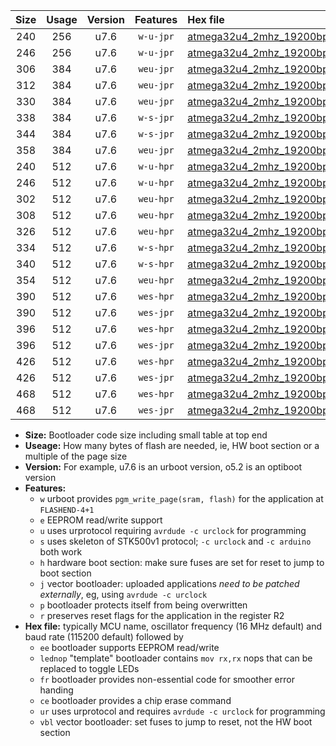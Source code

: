 |Size|Usage|Version|Features|Hex file|
|:-:|:-:|:-:|:-:|:--|
|240|256|u7.6|`w-u-jpr`|[atmega32u4_2mhz_19200bps_ur_vbl.hex](https://raw.githubusercontent.com/stefanrueger/urboot/main/atmega32u4_2mhz_19200bps_ur_vbl.hex)|
|246|256|u7.6|`w-u-jpr`|[atmega32u4_2mhz_19200bps_lednop_ur_vbl.hex](https://raw.githubusercontent.com/stefanrueger/urboot/main/atmega32u4_2mhz_19200bps_lednop_ur_vbl.hex)|
|306|384|u7.6|`weu-jpr`|[atmega32u4_2mhz_19200bps_ee_ur_vbl.hex](https://raw.githubusercontent.com/stefanrueger/urboot/main/atmega32u4_2mhz_19200bps_ee_ur_vbl.hex)|
|312|384|u7.6|`weu-jpr`|[atmega32u4_2mhz_19200bps_ee_lednop_ur_vbl.hex](https://raw.githubusercontent.com/stefanrueger/urboot/main/atmega32u4_2mhz_19200bps_ee_lednop_ur_vbl.hex)|
|330|384|u7.6|`weu-jpr`|[atmega32u4_2mhz_19200bps_ee_lednop_fr_ur_vbl.hex](https://raw.githubusercontent.com/stefanrueger/urboot/main/atmega32u4_2mhz_19200bps_ee_lednop_fr_ur_vbl.hex)|
|338|384|u7.6|`w-s-jpr`|[atmega32u4_2mhz_19200bps_vbl.hex](https://raw.githubusercontent.com/stefanrueger/urboot/main/atmega32u4_2mhz_19200bps_vbl.hex)|
|344|384|u7.6|`w-s-jpr`|[atmega32u4_2mhz_19200bps_lednop_vbl.hex](https://raw.githubusercontent.com/stefanrueger/urboot/main/atmega32u4_2mhz_19200bps_lednop_vbl.hex)|
|358|384|u7.6|`weu-jpr`|[atmega32u4_2mhz_19200bps_ee_lednop_fr_ce_ur_vbl.hex](https://raw.githubusercontent.com/stefanrueger/urboot/main/atmega32u4_2mhz_19200bps_ee_lednop_fr_ce_ur_vbl.hex)|
|240|512|u7.6|`w-u-hpr`|[atmega32u4_2mhz_19200bps_ur.hex](https://raw.githubusercontent.com/stefanrueger/urboot/main/atmega32u4_2mhz_19200bps_ur.hex)|
|246|512|u7.6|`w-u-hpr`|[atmega32u4_2mhz_19200bps_lednop_ur.hex](https://raw.githubusercontent.com/stefanrueger/urboot/main/atmega32u4_2mhz_19200bps_lednop_ur.hex)|
|302|512|u7.6|`weu-hpr`|[atmega32u4_2mhz_19200bps_ee_ur.hex](https://raw.githubusercontent.com/stefanrueger/urboot/main/atmega32u4_2mhz_19200bps_ee_ur.hex)|
|308|512|u7.6|`weu-hpr`|[atmega32u4_2mhz_19200bps_ee_lednop_ur.hex](https://raw.githubusercontent.com/stefanrueger/urboot/main/atmega32u4_2mhz_19200bps_ee_lednop_ur.hex)|
|326|512|u7.6|`weu-hpr`|[atmega32u4_2mhz_19200bps_ee_lednop_fr_ur.hex](https://raw.githubusercontent.com/stefanrueger/urboot/main/atmega32u4_2mhz_19200bps_ee_lednop_fr_ur.hex)|
|334|512|u7.6|`w-s-hpr`|[atmega32u4_2mhz_19200bps.hex](https://raw.githubusercontent.com/stefanrueger/urboot/main/atmega32u4_2mhz_19200bps.hex)|
|340|512|u7.6|`w-s-hpr`|[atmega32u4_2mhz_19200bps_lednop.hex](https://raw.githubusercontent.com/stefanrueger/urboot/main/atmega32u4_2mhz_19200bps_lednop.hex)|
|354|512|u7.6|`weu-hpr`|[atmega32u4_2mhz_19200bps_ee_lednop_fr_ce_ur.hex](https://raw.githubusercontent.com/stefanrueger/urboot/main/atmega32u4_2mhz_19200bps_ee_lednop_fr_ce_ur.hex)|
|390|512|u7.6|`wes-hpr`|[atmega32u4_2mhz_19200bps_ee.hex](https://raw.githubusercontent.com/stefanrueger/urboot/main/atmega32u4_2mhz_19200bps_ee.hex)|
|390|512|u7.6|`wes-jpr`|[atmega32u4_2mhz_19200bps_ee_vbl.hex](https://raw.githubusercontent.com/stefanrueger/urboot/main/atmega32u4_2mhz_19200bps_ee_vbl.hex)|
|396|512|u7.6|`wes-hpr`|[atmega32u4_2mhz_19200bps_ee_lednop.hex](https://raw.githubusercontent.com/stefanrueger/urboot/main/atmega32u4_2mhz_19200bps_ee_lednop.hex)|
|396|512|u7.6|`wes-jpr`|[atmega32u4_2mhz_19200bps_ee_lednop_vbl.hex](https://raw.githubusercontent.com/stefanrueger/urboot/main/atmega32u4_2mhz_19200bps_ee_lednop_vbl.hex)|
|426|512|u7.6|`wes-hpr`|[atmega32u4_2mhz_19200bps_ee_lednop_fr.hex](https://raw.githubusercontent.com/stefanrueger/urboot/main/atmega32u4_2mhz_19200bps_ee_lednop_fr.hex)|
|426|512|u7.6|`wes-jpr`|[atmega32u4_2mhz_19200bps_ee_lednop_fr_vbl.hex](https://raw.githubusercontent.com/stefanrueger/urboot/main/atmega32u4_2mhz_19200bps_ee_lednop_fr_vbl.hex)|
|468|512|u7.6|`wes-hpr`|[atmega32u4_2mhz_19200bps_ee_lednop_fr_ce.hex](https://raw.githubusercontent.com/stefanrueger/urboot/main/atmega32u4_2mhz_19200bps_ee_lednop_fr_ce.hex)|
|468|512|u7.6|`wes-jpr`|[atmega32u4_2mhz_19200bps_ee_lednop_fr_ce_vbl.hex](https://raw.githubusercontent.com/stefanrueger/urboot/main/atmega32u4_2mhz_19200bps_ee_lednop_fr_ce_vbl.hex)|

- **Size:** Bootloader code size including small table at top end
- **Useage:** How many bytes of flash are needed, ie, HW boot section or a multiple of the page size
- **Version:** For example, u7.6 is an urboot version, o5.2 is an optiboot version
- **Features:**
  + `w` urboot provides `pgm_write_page(sram, flash)` for the application at `FLASHEND-4+1`
  + `e` EEPROM read/write support
  + `u` uses urprotocol requiring `avrdude -c urclock` for programming
  + `s` uses skeleton of STK500v1 protocol; `-c urclock` and `-c arduino` both work
  + `h` hardware boot section: make sure fuses are set for reset to jump to boot section
  + `j` vector bootloader: uploaded applications *need to be patched externally*, eg, using `avrdude -c urclock`
  + `p` bootloader protects itself from being overwritten
  + `r` preserves reset flags for the application in the register R2
- **Hex file:** typically MCU name, oscillator frequency (16 MHz default) and baud rate (115200 default) followed by
  + `ee` bootloader supports EEPROM read/write
  + `lednop` "template" bootloader contains `mov rx,rx` nops that can be replaced to toggle LEDs
  + `fr` bootloader provides non-essential code for smoother error handing
  + `ce` bootloader provides a chip erase command
  + `ur` uses urprotocol and requires `avrdude -c urclock` for programming
  + `vbl` vector bootloader: set fuses to jump to reset, not the HW boot section
